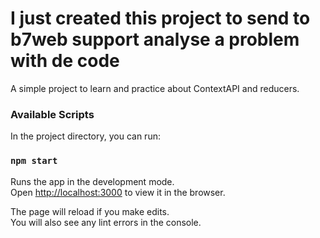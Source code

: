 # I just created this project to send to b7web support analyse a problem with de code

A simple project to learn and practice about ContextAPI and reducers.

### Available Scripts

In the project directory, you can run:

### `npm start`

Runs the app in the development mode.\
Open [http://localhost:3000](http://localhost:3000) to view it in the browser.

The page will reload if you make edits.\
You will also see any lint errors in the console.